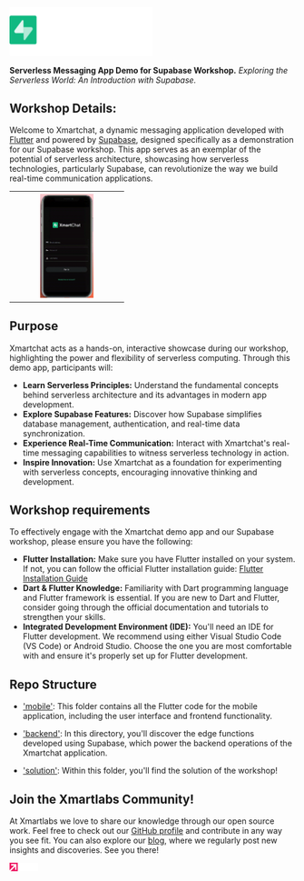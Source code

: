 <img src="assets/splash_logo.png" width=50%/>

**Serverless Messaging App Demo for Supabase Workshop.**
*Exploring the Serverless World: An Introduction with Supabase.*

## Workshop Details:

Welcome to Xmartchat, a dynamic messaging application developed with [Flutter](https://flutter.dev/) and powered by [Supabase](https://supabase.com), designed specifically as a demonstration for our Supabase workshop.
This app serves as an exemplar of the potential of serverless architecture, showcasing how serverless technologies, particularly Supabase, can revolutionize the way we build real-time communication applications.

<table align="center" style="width: 40%; text-align: center;"> 
    <th>
        <img width="50%" margin="10px" src="assets/video_readme.gif">
    </th>
</table>

## Purpose
Xmartchat acts as a hands-on, interactive showcase during our workshop, highlighting the power and flexibility of serverless computing.
Through this demo app, participants will:
- **Learn Serverless Principles:** Understand the fundamental concepts behind serverless architecture and its advantages in modern app development.
- **Explore Supabase Features:** Discover how Supabase simplifies database management, authentication, and real-time data synchronization.
- **Experience Real-Time Communication:** Interact with Xmartchat's real-time messaging capabilities to witness serverless technology in action.
- **Inspire Innovation:** Use Xmartchat as a foundation for experimenting with serverless concepts, encouraging innovative thinking and development.

## Workshop requirements

To effectively engage with the Xmartchat demo app and our Supabase workshop, please ensure you have the following:
- **Flutter Installation:** Make sure you have Flutter installed on your system. If not, you can follow the official Flutter installation guide: [Flutter Installation Guide](https://flutter.dev/docs/get-started/install)
- **Dart & Flutter Knowledge:** Familiarity with Dart programming language and Flutter framework is essential. If you are new to Dart and Flutter, consider going through the official documentation and tutorials to strengthen your skills.
- **Integrated Development Environment (IDE):** You'll need an IDE for Flutter development. We recommend using either Visual Studio Code (VS Code) or Android Studio. Choose the one you are most comfortable with and ensure it's properly set up for Flutter development.

## Repo Structure

- ['mobile'](./mobile/): This folder contains all the Flutter code for the mobile application, including the user interface and frontend functionality.

- ['backend'](./backend/): In this directory, you'll discover the edge functions developed using Supabase, which power the backend operations of the Xmartchat application.

- ['solution'](./solution/): Within this folder, you'll find the solution of the workshop!

## Join the Xmartlabs Community!
At Xmartlabs we love to share our knowledge through our open source work. Feel free to check out our [GitHub profile](https://github.com/xmartlabs) and contribute in any way you see fit. You can also explore our [blog](https://blog.xmartlabs.com/), where we regularly post new insights and discoveries. See you there!


<th>
    <img width="10%" margin="10px" src="assets/logo_xmartlabs.png">
</th>
